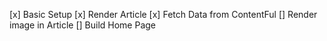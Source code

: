 [x] Basic Setup 
[x] Render Article
[x] Fetch Data from ContentFul
[] Render image in Article
[] Build Home Page